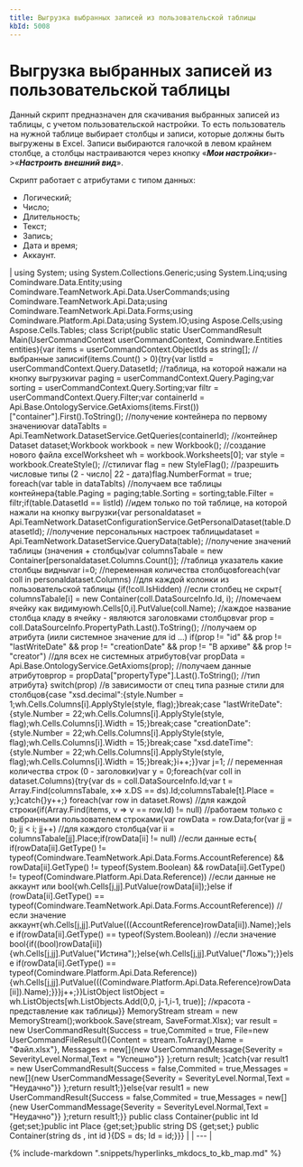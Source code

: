 ```yaml
---
title: Выгрузка выбранных записей из пользовательской таблицы
kbId: 5008
---
```


# Выгрузка выбранных записей из пользовательской таблицы

Данный скрипт предназначен для скачивания выбранных записей из таблицы, с учетом пользовательской настройки. То есть пользователь на нужной таблице выбирает столбцы и записи, которые должны быть выгружены в Excel. Записи выбираются галочкой в левом крайнем столбце, а столбцы настраиваются через кнопку «***Мои настройки***»->«***Настроить внешний вид***».

Скрипт работает с атрибутами с типом данных:

- Логический;
- Число;
- Длительность;
- Текст;
- Запись;
- Дата и время;
- Аккаунт.

| using System; using System.Collections.Generic;using System.Linq;using Comindware.Data.Entity;using Comindware.TeamNetwork.Api.Data.UserCommands;using Comindware.TeamNetwork.Api.Data;using Comindware.TeamNetwork.Api.Data.Forms;using Comindware.Platform.Api.Data;using System.IO;using Aspose.Cells;using Aspose.Cells.Tables; class Script{public static UserCommandResult Main(UserCommandContext userCommandContext, Comindware.Entities entities){var items = userCommandContext.ObjectIds as string[]; //выбранные записиif(items.Count() > 0){try{var listId = userCommandContext.Query.DatasetId; //таблица, на которой нажали на кнопку выгрузкиvar paging = userCommandContext.Query.Paging;var sorting = userCommandContext.Query.Sorting;var filtr = userCommandContext.Query.Filter;var containerId = Api.Base.OntologyService.GetAxioms(items.First())["container"].First().ToString(); //получение контейнера по первому значениюvar dataTablts = Api.TeamNetwork.DatasetService.GetQueries(containerId); //контейнер Dataset dataset;Workbook workbook = new Workbook(); //создание нового файла excelWorksheet wh = workbook.Worksheets[0]; var style = workbook.CreateStyle(); //стилиvar flag = new StyleFlag(); //разрешить числовые типы (2 - число| 22 - дата)flag.NumberFormat = true; foreach(var table in dataTablts) //получаем все таблицы контейнера{table.Paging = paging;table.Sorting = sorting;table.Filter = filtr;if(table.DatasetId == listId) //идем только по той таблице, на которой нажали на кнопку выгрузки{var personaldataset = Api.TeamNetwork.DatasetConfigurationService.GetPersonalDataset(table.DatasetId); //получение персональных настроек таблицыdataset = Api.TeamNetwork.DatasetService.QueryData(table); //получение значений таблицы (значения + столбцы)var columnsTabale = new Container[personaldataset.Columns.Count()]; //таблица указатель какие столбцы видныvar i=0; //переменная количества столбцовforeach(var coll in personaldataset.Columns) //для каждой колонки из пользовательской таблицы {if(!coll.IsHidden) //если столбец не скрыт{ columnsTabale[i] = new Container(coll.DataSourceInfo.Id, i); //помечаем ячейку как видимуюwh.Cells[0,i].PutValue(coll.Name); //каждое название столбца кладу в ячейку - являются заголовками столбцовvar prop = coll.DataSourceInfo.PropertyPath.Last().ToString(); //получаем op атрибута (иили системное значение для id ...) if(prop != "id" && prop != "lastWriteDate" && prop != "creationDate" && prop != "В архиве" && prop != "creator") //для всех не системных атрибутов{var propData = Api.Base.OntologyService.GetAxioms(prop); //получаем данные атрибутовprop = propData["propertyType"].Last().ToString(); //тип атрибута} switch(prop) //в зависимости от спец типа разные стили для столбцов{case "xsd.decimal":{style.Number = 1;wh.Cells.Columns[i].ApplyStyle(style, flag);}break;case "lastWriteDate":{style.Number = 22;wh.Cells.Columns[i].ApplyStyle(style, flag);wh.Cells.Columns[i].Width = 15;}break;case "creationDate":{style.Number = 22;wh.Cells.Columns[i].ApplyStyle(style, flag);wh.Cells.Columns[i].Width = 15;}break;case "xsd.dateTime":{style.Number = 22;wh.Cells.Columns[i].ApplyStyle(style, flag);wh.Cells.Columns[i].Width = 15;}break;}i++;}}var j=1; // переменная количества строк (0 - заголовки)var y = 0;foreach(var coll in dataset.Columns){try{var ds = coll.DataSourceInfo.Id;var t = Array.Find(columnsTabale, x=> x.DS == ds).Id;columnsTabale[t].Place = y;}catch{}y++;} foreach(var row in dataset.Rows) //для каждой строки{if(Array.Find(items, v => v == row.Id) != null) //работаем только с выбранными пользователем строками{var rowData = row.Data;for(var jj = 0; jj < i; jj++) //для каждого столбца{var ii = columnsTabale[jj].Place;if(rowData[ii] != null) //если данные есть{ if(rowData[ii].GetType() != typeof(Comindware.TeamNetwork.Api.Data.Forms.AccountReference) && rowData[ii].GetType() != typeof(System.Boolean) && rowData[ii].GetType() != typeof(Comindware.Platform.Api.Data.Reference)) //если данные не аккаунт или bool{wh.Cells[j,jj].PutValue(rowData[ii]);}else if (rowData[ii].GetType() == typeof(Comindware.TeamNetwork.Api.Data.Forms.AccountReference)) //если значение аккаунт{wh.Cells[j,jj].PutValue(((AccountReference)rowData[ii]).Name);}else if(rowData[ii].GetType() == typeof(System.Boolean)) //если значение bool{if((bool)rowData[ii]){wh.Cells[j,jj].PutValue("Истина");}else{wh.Cells[j,jj].PutValue("Ложь");}}else if(rowData[ii].GetType() == typeof(Comindware.Platform.Api.Data.Reference)){wh.Cells[j,jj].PutValue(((Comindware.Platform.Api.Data.Reference)rowData[ii]).Name);}}}j++;}}ListObject listObject = wh.ListObjects[wh.ListObjects.Add(0,0, j-1,i-1, true)]; //красота - представление как таблицы}} MemoryStream stream = new MemoryStream();workbook.Save(stream, SaveFormat.Xlsx); var result = new UserCommandResult{Success = true,Commited = true, File=new UserCommandFileResult(){Content = stream.ToArray(),Name = "Файл.xlsx"}, Messages = new[]{new UserCommandMessage{Severity = SeverityLevel.Normal,Text = "Успешно"}} };return result; }catch{var result1 = new UserCommandResult{Success = false,Commited = true,Messages = new[]{new UserCommandMessage{Severity = SeverityLevel.Normal,Text = "Неудачно"}} };return result1;}}else{var result1 = new UserCommandResult{Success = false,Commited = true,Messages = new[]{new UserCommandMessage{Severity = SeverityLevel.Normal,Text = "Неудачно"}} };return result1;}} public class Container{public int Id {get;set;}public int Place {get;set;}public string DS {get;set;} public Container(string ds , int id ){DS = ds; Id = id;}}} |
| --- |

{% include-markdown ".snippets/hyperlinks_mkdocs_to_kb_map.md" %}
